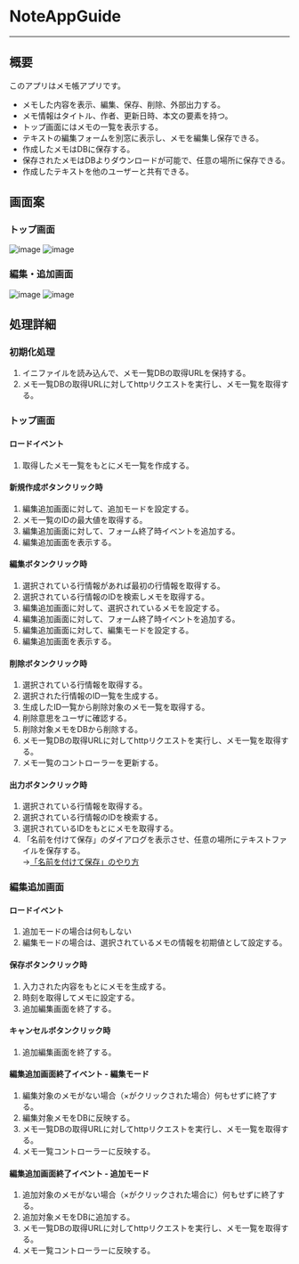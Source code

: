 # NoteAppGuide
*****
## 概要
このアプリはメモ帳アプリです。  
- メモした内容を表示、編集、保存、削除、外部出力する。
- メモ情報はタイトル、作者、更新日時、本文の要素を持つ。
- トップ画面にはメモの一覧を表示する。
- テキストの編集フォームを別窓に表示し、メモを編集し保存できる。
- 作成したメモはDBに保存する。
- 保存されたメモはDBよりダウンロードが可能で、任意の場所に保存できる。
- 作成したテキストを他のユーザーと共有できる。  
## 画面案  
### トップ画面  
![image](https://user-images.githubusercontent.com/92729088/152624961-f0851178-23cb-491b-91c0-3298d0ea3d87.png)
![image](https://user-images.githubusercontent.com/92729088/148949441-36fe3e6b-7e70-4c4e-85d2-79ffda6a45cb.png)
### 編集・追加画面  
![image](https://user-images.githubusercontent.com/92729088/152625007-f3e3bd7e-c8c3-4783-aee6-b4350c5c0115.png)
![image](https://user-images.githubusercontent.com/92729088/148949327-0165303a-e873-49fd-a467-f6278a06c45b.png)
## 処理詳細  
### 初期化処理  
1. イニファイルを読み込んで、メモ一覧DBの取得URLを保持する。
2. メモ一覧DBの取得URLに対してhttpリクエストを実行し、メモ一覧を取得する。
### トップ画面  
#### ロードイベント  
1. 取得したメモ一覧をもとにメモ一覧を作成する。
#### 新規作成ボタンクリック時  
1. 編集追加画面に対して、追加モードを設定する。
2. メモ一覧のIDの最大値を取得する。
3. 編集追加画面に対して、フォーム終了時イベントを追加する。
4. 編集追加画面を表示する。
#### 編集ボタンクリック時  
1. 選択されている行情報があれば最初の行情報を取得する。
2. 選択されている行情報のIDを検索しメモを取得する。
3. 編集追加画面に対して、選択されているメモを設定する。
4. 編集追加画面に対して、フォーム終了時イベントを追加する。
5. 編集追加画面に対して、編集モードを設定する。
6. 編集追加画面を表示する。
#### 削除ボタンクリック時  
1. 選択されている行情報を取得する。
2. 選択された行情報のID一覧を生成する。
3. 生成したID一覧から削除対象のメモ一覧を取得する。
4. 削除意思をユーザに確認する。
5. 削除対象メモをDBから削除する。
6. メモ一覧DBの取得URLに対してhttpリクエストを実行し、メモ一覧を取得する。
7. メモ一覧のコントローラーを更新する。
#### 出力ボタンクリック時  
1. 選択されている行情報を取得する。
2. 選択されている行情報のIDを検索する。
3. 選択されているIDをもとにメモを取得する。
4. 「名前を付けて保存」のダイアログを表示させ、任意の場所にテキストファイルを保存する。  
→[「名前を付けて保存」のやり方](https://dobon.net/vb/dotnet/form/savefiledialog.html)
### 編集追加画面  
#### ロードイベント  
1. 追加モードの場合は何もしない
2. 編集モードの場合は、選択されているメモの情報を初期値として設定する。
#### 保存ボタンクリック時  
1. 入力された内容をもとにメモを生成する。
2. 時刻を取得してメモに設定する。
3. 追加編集画面を終了する。
#### キャンセルボタンクリック時  
1. 追加編集画面を終了する。
#### 編集追加画面終了イベント - 編集モード  
1. 編集対象のメモがない場合（×がクリックされた場合）何もせずに終了する。
2. 編集対象メモをDBに反映する。
3. メモ一覧DBの取得URLに対してhttpリクエストを実行し、メモ一覧を取得する。
4. メモ一覧コントローラーに反映する。
#### 編集追加画面終了イベント - 追加モード  
1. 追加対象のメモがない場合（×がクリックされた場合に）何もせずに終了する。
2. 追加対象メモをDBに追加する。
3. メモ一覧DBの取得URLに対してhttpリクエストを実行し、メモ一覧を取得する。
4. メモ一覧コントローラーに反映する。
